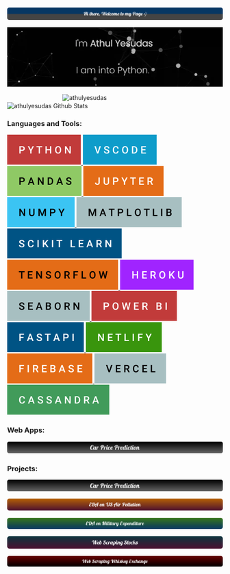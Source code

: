 ![alt text](https://github.com/athulyesudas/athulyesudas/blob/main/Images/decoratives/welcome_tab.png?raw=true)

<a href="https://athul.netlify.app/" target="_blank" rel="noreferrer"> <img src="https://github.com/athulyesudas/athulyesudas/blob/main/Images/decoratives/website_cover2.webp" alt="gcp"/> </a>

<img align="right" src="https://github-readme-stats.vercel.app/api/top-langs?username=athulyesudas&show_icons=true&locale=en&layout=compact&theme=tokyonight"
      width="375" alt="athulyesudas"/>


<img align="center" alt="athulyesudas Github Stats" src="https://github-readme-stats.vercel.app/api?username=athulyesudas&show_icons=true&hide_border=true&theme=dracula" width="450" />


<h3 align="left">Languages and Tools:</h3>
<p align="left">  
<a href="https://www.python.org/" target="_blank" rel="noreferrer"> <img src="https://github.com/athulyesudas/athulyesudas/blob/main/Images/forthebadge/python.svg" alt="amplify" /> </a> 
<a href="https://code.visualstudio.com/" target="_blank" rel="noreferrer"> <img src="https://github.com/athulyesudas/athulyesudas/blob/main/Images/forthebadge/vscode.svg" alt="android" /> </a>   
<a href="https://pandas.pydata.org/" target="_blank" rel="noreferrer"> <img src="https://github.com/athulyesudas/athulyesudas/blob/main/Images/forthebadge/pandas.svg" alt="dart"/> </a> 
<a href="https://jupyter.org/" target="_blank" rel="noreferrer"> <img src="https://github.com/athulyesudas/athulyesudas/blob/main/Images/forthebadge/jupyter.svg" alt="docker"/> </a> 
<a href="https://numpy.org/" target="_blank" rel="noreferrer"> <img src="https://github.com/athulyesudas/athulyesudas/blob/main/Images/forthebadge/numpy.svg" alt="express"/> </a>  
<a href="https://matplotlib.org/" target="_blank" rel="noreferrer"> <img src="https://github.com/athulyesudas/athulyesudas/blob/main/Images/forthebadge/matplotlib.svg" alt="figma"/> </a>  
<a href="https://scikit-learn.org/" target="_blank" rel="noreferrer"> <img src="https://github.com/athulyesudas/athulyesudas/blob/main/Images/forthebadge/scikit-learn.svg" alt="firebase"/> </a>  
<a href="https://www.tensorflow.org/" target="_blank" rel="noreferrer"> <img src="https://github.com/athulyesudas/athulyesudas/blob/main/Images/forthebadge/tensorflow.svg" alt="gcp"/> </a>  
<a href="https://dashboard.heroku.com/" target="_blank" rel="noreferrer"> <img src="https://github.com/athulyesudas/athulyesudas/blob/main/Images/forthebadge/heroku.svg" alt="gcp"/> </a>
<a href="https://seaborn.pydata.org/" target="_blank" rel="noreferrer"> <img src="https://github.com/athulyesudas/athulyesudas/blob/main/Images/forthebadge/seaborn.svg" alt="gcp"/> </a>
<a href="https://powerbi.microsoft.com/" target="_blank" rel="noreferrer"> <img src="https://github.com/athulyesudas/athulyesudas/blob/main/Images/forthebadge/power-bi.svg" alt="gcp"/> </a>
<a href="https://fastapi.tiangolo.com/" target="_blank" rel="noreferrer"> <img src="https://github.com/athulyesudas/athulyesudas/blob/main/Images/forthebadge/fastapi.svg" alt="gcp"/> </a>
<a href="https://www.netlify.com/" target="_blank" rel="noreferrer"> <img src="https://github.com/athulyesudas/athulyesudas/blob/main/Images/forthebadge/netlify.svg" alt="gcp"/> </a>
<a href="https://firebase.google.com/" target="_blank" rel="noreferrer"> <img src="https://github.com/athulyesudas/athulyesudas/blob/main/Images/forthebadge/firebase.svg" alt="gcp"/> </a>
<a href="https://vercel.com/dashboard" target="_blank" rel="noreferrer"> <img src="https://github.com/athulyesudas/athulyesudas/blob/main/Images/forthebadge/vercel.svg" alt="gcp"/> </a>
<a href="https://cassandra.apache.org/_/index.html" target="_blank" rel="noreferrer"> <img src="https://github.com/athulyesudas/athulyesudas/blob/main/Images/forthebadge/cassandra.svg" alt="gcp"/> </a>
</p>

<h3 align="left">Web Apps:</h3>

<a href="https://carrpred.herokuapp.com/" target="_blank" rel="noreferrer"> <img src="https://github.com/athulyesudas/athulyesudas/blob/main/Images/App%20Buttons/car_price_prediction.png" alt="gcp"/> </a>
<br>

<h3 align="left">Projects:</h3>

<a href="https://github.com/athulyesudas/Car-Price-Prediction" target="_blank" rel="noreferrer"> <img src="https://github.com/athulyesudas/athulyesudas/blob/main/Images/App%20Buttons/car_price_prediction.png" alt="gcp"/> </a>

<a href="https://github.com/athulyesudas/Edubridge-Data-Analytics/tree/main/Projects/US%20Air%20Pollution%20EDA%20(Python)" target="_blank" rel="noreferrer"> <img src="https://github.com/athulyesudas/athulyesudas/blob/main/Images/App%20Buttons/eda-on-us-air-pollution.png" alt="gcp"/> </a>

<a href="https://github.com/athulyesudas/Edubridge-Data-Analytics/tree/main/Projects/Military%20Expenditure%20EDA%20(RStudio)" target="_blank" rel="noreferrer"> <img src="https://github.com/athulyesudas/athulyesudas/blob/main/Images/App%20Buttons/eda-on-military-expenditure.png" alt="gcp"/> </a>

<a href="https://github.com/athulyesudas/Edubridge-Data-Analytics/tree/main/Projects/Money%20Control%20-%20Web%20Scraping%20(Python)" target="_blank" rel="noreferrer"> <img src="https://github.com/athulyesudas/athulyesudas/blob/main/Images/App%20Buttons/web-scraping-stocks.png" alt="gcp"/> </a>

<a href="https://github.com/athulyesudas/Edubridge-Data-Analytics/tree/main/Projects/Whiskey%20Exchange%20-%20Web%20Scraping%20(Python)" target="_blank" rel="noreferrer"> <img src="https://github.com/athulyesudas/athulyesudas/blob/main/Images/App%20Buttons/web-scraping-whiskey-exchange.png" alt="gcp"/> </a>






